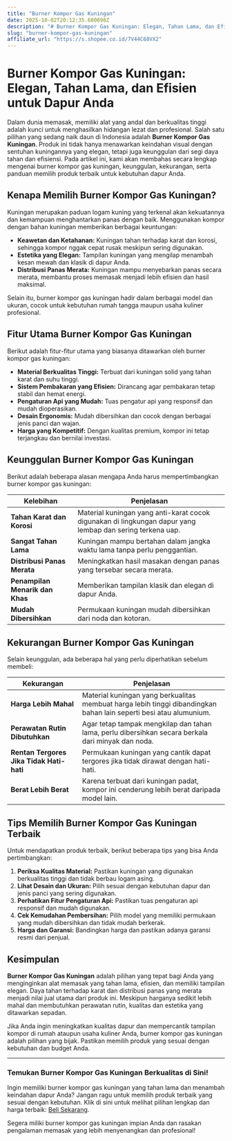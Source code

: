 ```yaml
---
title: "Burner Kompor Gas Kuningan"
date: 2025-10-02T20:12:35.680898Z
description: "# Burner Kompor Gas Kuningan: Elegan, Tahan Lama, dan Efisien untuk Dapur Anda..."
slug: "burner-kompor-gas-kuningan"
affiliate_url: "https://s.shopee.co.id/7V44C68VX2"
---
```

# Burner Kompor Gas Kuningan: Elegan, Tahan Lama, dan Efisien untuk Dapur Anda

Dalam dunia memasak, memiliki alat yang andal dan berkualitas tinggi adalah kunci untuk menghasilkan hidangan lezat dan profesional. Salah satu pilihan yang sedang naik daun di Indonesia adalah **Burner Kompor Gas Kuningan**. Produk ini tidak hanya menawarkan keindahan visual dengan sentuhan kuningannya yang elegan, tetapi juga keunggulan dari segi daya tahan dan efisiensi. Pada artikel ini, kami akan membahas secara lengkap mengenai burner kompor gas kuningan, keunggulan, kekurangan, serta panduan memilih produk terbaik untuk kebutuhan dapur Anda.

## Kenapa Memilih Burner Kompor Gas Kuningan?

Kuningan merupakan paduan logam kuning yang terkenal akan kekuatannya dan kemampuan menghantarkan panas dengan baik. Menggunakan kompor dengan bahan kuningan memberikan berbagai keuntungan:

- **Keawetan dan Ketahanan:** Kuningan tahan terhadap karat dan korosi, sehingga kompor nggak cepat rusak meskipun sering digunakan.
- **Estetika yang Elegan:** Tampilan kuningan yang mengilap menambah kesan mewah dan klasik di dapur Anda.
- **Distribusi Panas Merata:** Kuningan mampu menyebarkan panas secara merata, membantu proses memasak menjadi lebih efisien dan hasil maksimal.

Selain itu, burner kompor gas kuningan hadir dalam berbagai model dan ukuran, cocok untuk kebutuhan rumah tangga maupun usaha kuliner profesional.

## Fitur Utama Burner Kompor Gas Kuningan

Berikut adalah fitur-fitur utama yang biasanya ditawarkan oleh burner kompor gas kuningan:

- **Material Berkualitas Tinggi:** Terbuat dari kuningan solid yang tahan karat dan suhu tinggi.
- **Sistem Pembakaran yang Efisien:** Dirancang agar pembakaran tetap stabil dan hemat energi.
- **Pengaturan Api yang Mudah:** Tuas pengatur api yang responsif dan mudah dioperasikan.
- **Desain Ergonomis:** Mudah dibersihkan dan cocok dengan berbagai jenis panci dan wajan.
- **Harga yang Kompetitif:** Dengan kualitas premium, kompor ini tetap terjangkau dan bernilai investasi.

## Keunggulan Burner Kompor Gas Kuningan

Berikut adalah beberapa alasan mengapa Anda harus mempertimbangkan burner kompor gas kuningan:

| Kelebihan | Penjelasan |
| --- | --- |
| **Tahan Karat dan Korosi** | Material kuningan yang anti-karat cocok digunakan di lingkungan dapur yang lembap dan sering terkena uap. |
| **Sangat Tahan Lama** | Kuningan mampu bertahan dalam jangka waktu lama tanpa perlu penggantian. |
| **Distribusi Panas Merata** | Meningkatkan hasil masakan dengan panas yang tersebar secara merata. |
| **Penampilan Menarik dan Khas** | Memberikan tampilan klasik dan elegan di dapur Anda. |
| **Mudah Dibersihkan** | Permukaan kuningan mudah dibersihkan dari noda dan kotoran. |

## Kekurangan Burner Kompor Gas Kuningan

Selain keunggulan, ada beberapa hal yang perlu diperhatikan sebelum membeli:

| Kekurangan | Penjelasan |
| --- | --- |
| **Harga Lebih Mahal** | Material kuningan yang berkualitas membuat harga lebih tinggi dibandingkan bahan lain seperti besi atau alumunium. |
| **Perawatan Rutin Dibutuhkan** | Agar tetap tampak mengkilap dan tahan lama, perlu dibersihkan secara berkala dari minyak dan noda. |
| **Rentan Tergores Jika Tidak Hati-hati** | Permukaan kuningan yang cantik dapat tergores jika tidak dirawat dengan hati-hati. |
| **Berat Lebih Berat** | Karena terbuat dari kuningan padat, kompor ini cenderung lebih berat daripada model lain. |

## Tips Memilih Burner Kompor Gas Kuningan Terbaik

Untuk mendapatkan produk terbaik, berikut beberapa tips yang bisa Anda pertimbangkan:

1. **Periksa Kualitas Material:** Pastikan kuningan yang digunakan berkualitas tinggi dan tidak berbau logam asing.
2. **Lihat Desain dan Ukuran:** Pilih sesuai dengan kebutuhan dapur dan jenis panci yang sering digunakan.
3. **Perhatikan Fitur Pengaturan Api:** Pastikan tuas pengaturan api responsif dan mudah digunakan.
4. **Cek Kemudahan Pembersihan:** Pilih model yang memiliki permukaan yang mudah dibersihkan dan tidak mudah berkerak.
5. **Harga dan Garansi:** Bandingkan harga dan pastikan adanya garansi resmi dari penjual.

## Kesimpulan

**Burner Kompor Gas Kuningan** adalah pilihan yang tepat bagi Anda yang menginginkan alat memasak yang tahan lama, efisien, dan memiliki tampilan elegan. Daya tahan terhadap karat dan distribusi panas yang merata menjadi nilai jual utama dari produk ini. Meskipun harganya sedikit lebih mahal dan membutuhkan perawatan rutin, kualitas dan estetika yang ditawarkan sepadan.

Jika Anda ingin meningkatkan kualitas dapur dan mempercantik tampilan kompor di rumah ataupun usaha kuliner Anda, burner kompor gas kuningan adalah pilihan yang bijak. Pastikan memilih produk yang sesuai dengan kebutuhan dan budget Anda.

---

### Temukan Burner Kompor Gas Kuningan Berkualitas di Sini!

Ingin memiliki burner kompor gas kuningan yang tahan lama dan menambah keindahan dapur Anda? Jangan ragu untuk memilih produk terbaik yang sesuai dengan kebutuhan. Klik di sini untuk melihat pilihan lengkap dan harga terbaik: [Beli Sekarang](https://s.shopee.co.id/7V44C68VX2).

Segera miliki burner kompor gas kuningan impian Anda dan rasakan pengalaman memasak yang lebih menyenangkan dan profesional!